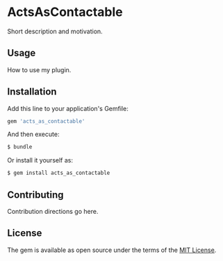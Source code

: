 # ActsAsContactable
Short description and motivation.

## Usage
How to use my plugin.

## Installation
Add this line to your application's Gemfile:

```ruby
gem 'acts_as_contactable'
```

And then execute:
```bash
$ bundle
```

Or install it yourself as:
```bash
$ gem install acts_as_contactable
```

## Contributing
Contribution directions go here.

## License
The gem is available as open source under the terms of the [MIT License](https://opensource.org/licenses/MIT).
